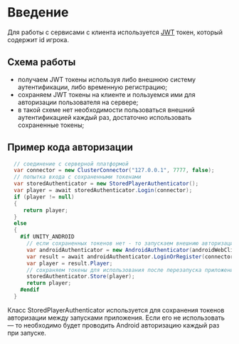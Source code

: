 # Введение

Для работы с сервисами с клиента используется [JWT](https://jwt.io) токен, который содержит id игрока.

## Схема работы

- получаем JWT токены используя либо внешнюю систему аутентификации, либо временную регистрацию;
- сохраняем JWT токены на клиенте и пользуемся ими для авторизации пользователя на сервере;
- в такой схеме нет необходимости пользоваться внешний аутентификацией каждый раз, достаточно использовать сохраненные
  токены;

## Пример кода авторизации

```csharp
  // соединение с серверной платформой
  var connector = new ClusterConnector("127.0.0.1", 7777, false);
  // попытка входа с сохраненными токенами
  var storedAuthenticator = new StoredPlayerAuthenticator();
  var player = await storedAuthenticator.Login(connector);
  if (player != null)
  {   
     return player;
  }
  else
  {
    #if UNITY_ANDROID
      // если сохраненных токенов нет - то запускаем внешнию авторизацию
      var androidAuthenticator = new AndroidAuthenticator(androidWebClientId);
      var result = await androidAuthenticator.LoginOrRegister(connector);
      var player = result.Player;
      // сохраняем токены для использования после перезапуска приложения
      storedAuthenticator.Store(player);
      return player;
    #endif
  }
```

Класс StoredPlayerAuthenticator используется для сохранения токенов авторизации между запусками приложения. Если его не
использовать — то необходимо будет проводить Android авторизацию каждый раз при запуске.


